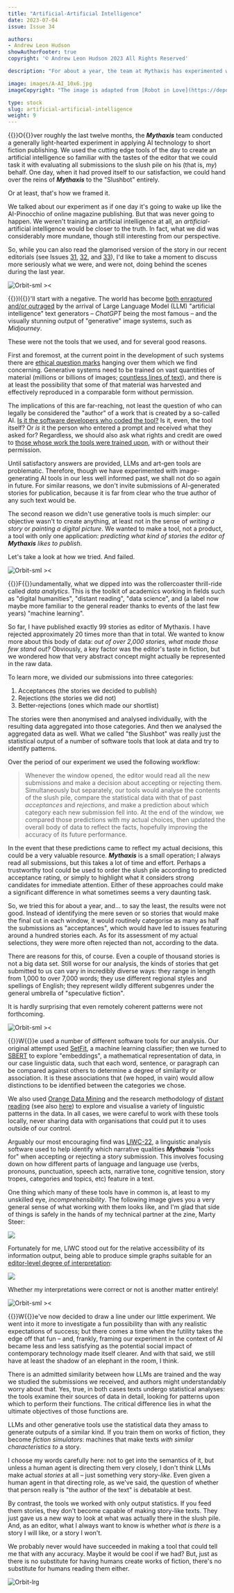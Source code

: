 ```yaml
---
title: "Artificial-Artificial Intelligence"
date: 2023-07-04
issue: Issue 34

authors:
- Andrew Leon Hudson
showAuthorFooter: true
copyright: '© Andrew Leon Hudson 2023 All Rights Reserved'

description: "For about a year, the team at Mythaxis has experimented with sophisticated software tools in an attempt to understand – and maybe predict – what makes a story catch the editor's eye. So far we've discussed this in the context of the popular/unpopular theme of the day, Artificial Intelligence – but AI is a delicate subject when it comes to writing fiction. So let's take a look at exactly what we got up to."

image: images/A-AI_10x6.jpg
imageCopyright: "The image is adapted from [Robot in Love](https://depositphotos.com/368748152/stock-photo-man-standing-mysterious-library-digital.html) by Hector 'The Noise' Fernández."

type: stock
slug: artificial-artificial-intelligence
weight: 9
---
```


{{<glyph>}}O{{</glyph>}}ver roughly the last twelve months, the ***Mythaxis*** team conducted a generally light-hearted experiment in applying AI technology to short fiction publishing. We used the cutting edge tools of the day to create an artificial intelligence so familiar with the tastes of the editor that we could task it with evaluating all submissions to the slush pile on his (that is, *my*) behalf. One day, when it had proved itself to our satisfaction, we could hand over the reins of ***Mythaxis*** to the "Slushbot" entirely.

Or at least, that's how we framed it.

We talked about our experiment as if one day it's going to wake up like the AI-Pinocchio of online magazine publishing. But that was never going to happen. We weren't training an artificial intelligence at all, an *artificial*-artificial intelligence would be closer to the truth. In fact, what we did was considerably more mundane, though still interesting from our perspective.

So, while you can also read the glamorised version of the story in our recent editorials (see Issues [31](https://mythaxis.co.uk/issue-31/editorial.html), [32](https://mythaxis.co.uk/issue-32/editorial.html), and [33](https://mythaxis.co.uk/issue-32/editorial.html)), I'd like to take a moment to discuss more seriously what we were, and were not, doing behind the scenes during the last year.

![Orbit-sml ><](images/Orbit.svg)

{{<glyph>}}I{{</glyph>}}'ll start with a negative. The world has become [both enraptured and/or outraged](https://medium.com/@emilymenonbender/talking-about-a-schism-is-ahistorical-3c454a77220f) by the arrival of Large Language Model (LLM) "artificial intelligence" text generators – *ChatGPT* being the most famous – and the visually stunning output of "generative" image systems, such as *Midjourney*.

These were not the tools that we used, and for several good reasons.

First and foremost, at the current point in the development of such systems there are [ethical question marks](https://towardsdatascience.com/the-invisible-workers-of-the-ai-era-c83735481ba) hanging over them which we find concerning. Generative systems need to be trained on vast quantities of material (millions or billions of images; [countless lines of text](https://www.vice.com/en/article/wxnaqz/ai-isnt-artificial-or-intelligent)), and there is at least the possibility that some of that material was harvested and effectively reproduced in a comparable form without permission.

The implications of this are far-reaching, not least the question of who can legally be considered the "author" of a work that is created by a so-called AI. [Is it the software developers who coded the tool?](https://programmedinequality.com/) Is it, even, the tool itself? Or *is* it the person who entered a prompt and received what they asked for? Regardless, we should also ask what rights and credit are owed to [those whose work the tools were trained upon](https://www.vice.com/en/article/wxn3kw/openai-used-kenyan-workers-making-dollar2-an-hour-to-filter-traumatic-content-from-chatgpt), with or without their permission.

Until satisfactory answers are provided, LLMs and art-gen tools are problematic. Therefore, though we have experimented with image-generating AI tools in our less well informed past, we shall not do so again in future. For similar reasons, we don't invite submissions of AI-generated stories for publication, because it is far from clear who the true author of any such text would be.

The second reason we didn't use generative tools is much simpler: our objective wasn't to create anything, at least not in the sense of *writing a story* or *painting a digital picture*. We wanted to make a tool, not a product, a tool with only one application: *predicting what kind of stories the editor of **Mythaxis** likes to publish*.

Let's take a look at how we tried. And failed.

![Orbit-sml ><](images/Orbit.svg)

{{<glyph>}}F{{</glyph>}}undamentally, what we dipped into was the rollercoaster thrill-ride called *data analytics*. This is the toolkit of academics working in fields such as "digital humanities", "distant reading", "data science", and (a label now maybe more familiar to the general reader thanks to events of the last few years) "machine learning".

So far, I have published exactly 99 stories as editor of Mythaxis. I have rejected approximately 20 times more than that in total. We wanted to know more about this body of data: *out of over 2,000 stories, what made those few stand out?* Obviously, a key factor was the editor's taste in fiction, but we wondered how that very abstract concept might actually be represented in the raw data.

To learn more, we divided our submissions into three categories:

1. Acceptances (the stories we decided to publish)
2. Rejections (the stories we did not)
3. Better-rejections (ones which made our shortlist)

The stories were then anonymised and analysed individually, with the resulting data aggregated into those categories. And then we analysed the aggregated data as well. What we called "the Slushbot" was really just the statistical output of a number of software tools that look at data and try to identify patterns.

Over the period of our experiment we used the following workflow:

> Whenever the window opened, the editor would read all the new submissions and make a decision about accepting or rejecting them. Simultaneously but separately, our tools would analyse the contents of the slush pile, compare the statistical data with that of past *acceptances* and *rejections*, and make a prediction about which category each new submission fell into. At the end of the window, we compared those predictions with my actual choices, then updated the overall body of data to reflect the facts, hopefully improving the accuracy of its future performance.

In the event that these predictions came to reflect my actual decisions, this could be a very valuable resource. ***Mythaxis*** is a small operation; I always read all submissions, but this takes a lot of time and effort. Perhaps a trustworthy tool could be used to order the slush pile according to predicted acceptance rating, or simply to highlight what it considers strong candidates for immediate attention. Either of these approaches could make a significant difference in what sometimes seems a very daunting task.

So, we tried this for about a year, and... to say the least, the results were not good. Instead of identifying the mere seven or so stories that would make the final cut in each window, it would routinely categorise as many as half the submissions as "acceptances", which would have led to issues featuring around a hundred stories each. As for its assessment of my actual selections, they were more often rejected than not, according to the data.

There are reasons for this, of course. Even a couple of thousand stories is not a big data set. Still worse for our analysis, the kinds of stories that get submitted to us can vary in incredibly diverse ways: they range in length from 1,000 to over 7,000 words; they use different regional styles and spellings of English; they represent wildly different subgenres under the general umbrella of "speculative fiction". 

It is hardly surprising that even remotely coherent patterns were not forthcoming.

![Orbit-sml ><](images/Orbit.svg)

{{<glyph>}}W{{</glyph>}}e used a number of different software tools for our analysis. Our original attempt used [SetFit](https://github.com/huggingface/setfit), a machine learning classifier; then we turned to [SBERT](https://sbert.net/) to explore "embeddings", a mathematical representation of data, in our case linguistic data, such that each word, sentence, or paragraph can be compared against others to determine a degree of similarity or association. It is these associations that (we hoped, in vain) would allow distinctions to be identified between the categories we chose.

We also used [Orange Data Mining](https://orangedatamining.com/) and the research methodology of [distant reading](https://en.wikipedia.org/wiki/Distant_reading) (see also [here](https://www.digitalhumanities.org/dhq/vol/11/2/000317/000317.html)) to explore and visualise a variety of linguistic patterns in the data. In all cases, we were careful to work with these tools locally, never sharing data with organisations that could put it to uses outside of our control.

Arguably our most encouraging find was [LIWC-22](https://www.liwc.app/), a linguistic analysis software used to help identify which narrative qualities ***Mythaxis*** "looks for" when accepting or rejecting a story submission. This involves focusing down on how different parts of language and language use (verbs, pronouns, punctuation, speech acts, narrative tone, cognitive tension, story tropes, categories and topics, etc) feature in a text.

One thing which many of these tools have in common is, at least to my unskilled eye, *incomprehensibility*. The following image gives you a very general sense of what working with them looks like, and I'm glad that side of things is safely in the hands of my technical partner at the zine, Marty Steer:

![](images/analysis-collage.png)

Fortunately for me, LIWC stood out for the relative accessibility of its information output, being able to produce simple graphs suitable for an [editor-level degree of interpretation](https://mythaxis.co.uk/issue-33/editorial.html):

![](images/Accepted-vs-rejected.png)

Whether my interpretations were correct or not is another matter entirely!

![Orbit-sml ><](images/Orbit.svg)

{{<glyph>}}W{{</glyph>}}e've now decided to draw a line under our little experiment. We went into it more to investigate a fun possibility than with any realistic expectations of success; but there comes a time when the futility takes the edge off that fun – and, frankly, framing our experiment in the context of AI became less and less satisfying as the potential social impact of contemporary technology made itself clearer. And with that said, we still have at least the shadow of an elephant in the room, I think.

There is an admitted similarity between how LLMs are trained and the way we studied the submissions we received, and authors might understandably worry about that. Yes, true, in both cases texts undergo statistical analyses: the tools examine their sources of data in detail, looking for patterns upon which to perform their functions. The critical difference lies in what the ultimate objectives of those functions are.

LLMs and other generative tools use the statistical data they amass to generate outputs of a similar kind. If you train them on works of fiction, they become *fiction simulators*: machines that make texts *with similar characteristics to* a story. 

I choose my words carefully here: not to get into the semantics of it, but unless a human agent is directing them very closely, I don't think LLMs make actual *stories* at all – just something very story-*like*. Even given a human agent in that directing role, as we've said, the question of whether that person really is "the author of the text" is debatable at best.

By contrast, the tools we worked with only output statistics. If you feed them stories, they don't become capable of making story-like texts. They just gave us a new way to look at what was actually there in the slush pile. And, as an editor, what I always want to know is whether *what is there* is a story I will like, or a story I won't.

We probably never would have succeeded in making a tool that could tell me that with any accuracy. Maybe it would be cool if we had? But, just as there is no substitute for having humans create works of fiction, there's no substitute for humans reading them either.

![Orbit-lrg](images/Orbit.svg)
